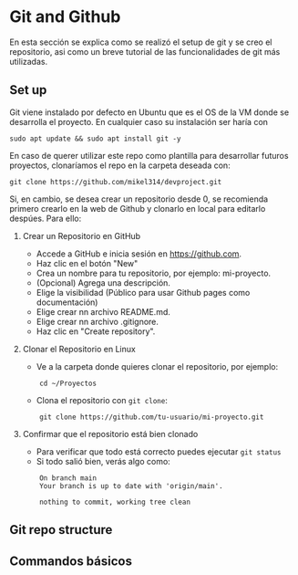 # Git and Github

En esta sección se explica como se realizó el setup de git y se creo el repositorio, asi como un breve tutorial de las funcionalidades de git más utilizadas. 


## Set up
Git viene instalado por defecto en Ubuntu que es el OS de la VM donde se desarrolla el proyecto. En cualquier caso su instalación ser haría con 
```console
sudo apt update && sudo apt install git -y
```

En caso de querer utilizar este repo como plantilla para desarrollar futuros proyectos, clonaríamos el repo en la carpeta deseada con:
```console
git clone https://github.com/mikel314/devproject.git
```

Si, en cambio, se desea crear un repositorio desde 0, se recomienda primero crearlo en la web de Github y clonarlo en local para editarlo despúes. Para ello:

1. Crear un Repositorio en GitHub  
    * Accede a GitHub e inicia sesión en https://github.com.
    * Haz clic en el botón "New" 
    * Crea un nombre para tu repositorio, por ejemplo: mi-proyecto.
    * (Opcional) Agrega una descripción.
    * Elige la visibilidad (Público para usar Github pages como documentación)
    * Elige crear nn archivo README.md.
    * Elige crear nn archivo .gitignore.
    * Haz clic en "Create repository".

2. Clonar el Repositorio en Linux
    * Ve a la carpeta donde quieres clonar el repositorio, por ejemplo:
    ```console
        cd ~/Proyectos
    ```
    * Clona el repositorio con ``git clone``:
    ```console
        git clone https://github.com/tu-usuario/mi-proyecto.git
    ```

3. Confirmar que el repositorio está bien clonado
    * Para verificar que todo está correcto puedes ejecutar ``git status``
    * Si todo salió bien, verás algo como:
    ```console
        On branch main
        Your branch is up to date with 'origin/main'.

        nothing to commit, working tree clean
    ```

## Git repo structure


## Commandos básicos




